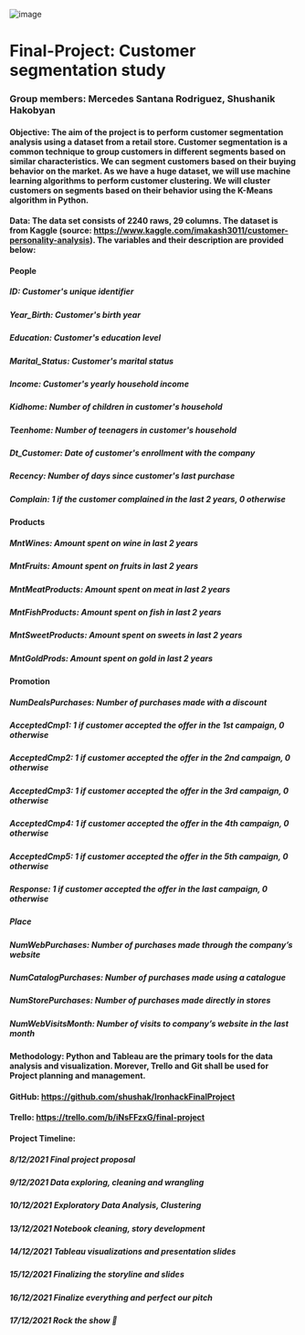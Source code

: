 ![image](https://user-images.githubusercontent.com/92653239/145250098-5ebe9bd7-cc1c-47e1-8e52-be9fc5e96b6a.png)


# **Final-Project**: Customer segmentation study
### **Group members**: Mercedes Santana Rodriguez, Shushanik Hakobyan
#### **Objective**: The aim of the project is to perform customer segmentation analysis using a dataset from a retail store. Customer segmentation is a common technique to group customers in different segments based on similar characteristics. We can segment customers based on their buying behavior on the market. As we have a huge dataset, we will use machine learning algorithms to perform customer clustering. We will cluster customers on segments based on their behavior using the K-Means algorithm in Python.

#### **Data**: The data set consists of 2240 raws, 29 columns. The dataset is from Kaggle (source: https://www.kaggle.com/imakash3011/customer-personality-analysis). The variables and their description are provided below:


#### People

##### ID: Customer's unique identifier
##### Year_Birth: Customer's birth year
##### Education: Customer's education level
##### Marital_Status: Customer's marital status
##### Income: Customer's yearly household income
##### Kidhome: Number of children in customer's household
##### Teenhome: Number of teenagers in customer's household
##### Dt_Customer: Date of customer's enrollment with the company
##### Recency: Number of days since customer's last purchase
##### Complain: 1 if the customer complained in the last 2 years, 0 otherwise

#### Products

##### MntWines: Amount spent on wine in last 2 years
##### MntFruits: Amount spent on fruits in last 2 years
##### MntMeatProducts: Amount spent on meat in last 2 years
##### MntFishProducts: Amount spent on fish in last 2 years
##### MntSweetProducts: Amount spent on sweets in last 2 years
##### MntGoldProds: Amount spent on gold in last 2 years

#### Promotion

##### NumDealsPurchases: Number of purchases made with a discount
##### AcceptedCmp1: 1 if customer accepted the offer in the 1st campaign, 0 otherwise
##### AcceptedCmp2: 1 if customer accepted the offer in the 2nd campaign, 0 otherwise
##### AcceptedCmp3: 1 if customer accepted the offer in the 3rd campaign, 0 otherwise
##### AcceptedCmp4: 1 if customer accepted the offer in the 4th campaign, 0 otherwise
##### AcceptedCmp5: 1 if customer accepted the offer in the 5th campaign, 0 otherwise
##### Response: 1 if customer accepted the offer in the last campaign, 0 otherwise

##### Place

##### NumWebPurchases: Number of purchases made through the company’s website
##### NumCatalogPurchases: Number of purchases made using a catalogue
##### NumStorePurchases: Number of purchases made directly in stores
##### NumWebVisitsMonth: Number of visits to company’s website in the last month

#### **Methodology**: Python and Tableau are the primary tools for the data analysis and visualization. Morever, Trello and Git shall be used for Project planning and management. 
#### GitHub: https://github.com/shushak/IronhackFinalProject 
#### Trello: https://trello.com/b/iNsFFzxG/final-project

#### **Project Timeline**:
##### 8/12/2021 Final project proposal 
##### 9/12/2021 Data exploring, cleaning and wrangling 
##### 10/12/2021 Exploratory Data Analysis, Clustering 
##### 13/12/2021 Notebook cleaning, story development 
##### 14/12/2021 Tableau visualizations and presentation slides
##### 15/12/2021 Finalizing the storyline and slides
##### 16/12/2021 Finalize everything and perfect our pitch 
##### 17/12/2021 Rock the show 🎉



